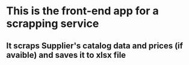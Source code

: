 # This is the front-end app for a scrapping service

## It scraps Supplier's catalog data and prices (if avaible) and saves it to xlsx file

